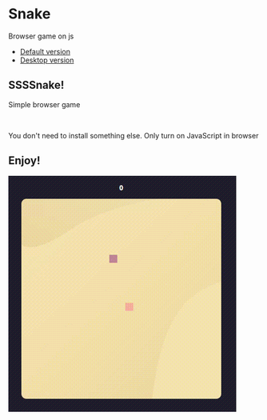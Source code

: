 # Snake
Browser game on js

<ul>
  <li><a href="https://github.com/Revilise/Snake/tree/main">Default version</a></li>
  <li><a href="https://github.com/Revilise/Snake/tree/desktop-app">Desktop version</a></li>
</ul>

<h2>
SSSSnake!
</h2>
<p>Simple browser game</p>
<br>
<p>You don't need to install something else. Only turn on JavaScript in browser</p>
<h2>Enjoy!</h2>
<img src="https://github.com/Revilise/Snake/blob/main/snake.gif">
